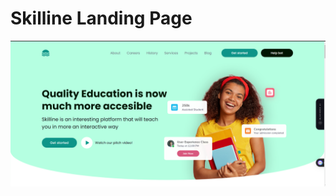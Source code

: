 # Skilline Landing Page

![dnd_tutorial_thumbnail](https://github.com/yoseflakew25/Skill-Up/blob/main/Screenshot%202023-10-22%20143645.png)
